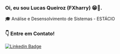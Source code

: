 ### Oi, eu sou Lucas Queiroz (FXharry) 😁🤙.
🎓 Análise e Desensolvimento de Sistemas - ESTÁCIO

### 👇 Entre em Contato!
[![Linkedin Badge](https://img.shields.io/badge/-LinkedIn-blue?style=flat-square&logo=Linkedin&logoColor=white&link=https://www.linkedin.com/in/lucas-c-queiroz-39a272205/)](https://www.linkedin.com/in/lucas-c-queiroz-39a272205/)




